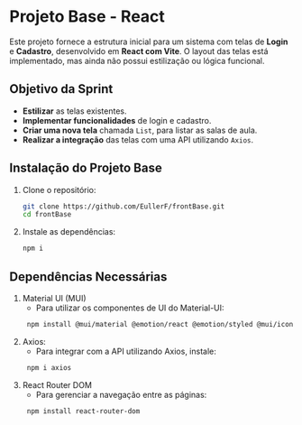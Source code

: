 # Projeto Base - React

Este projeto fornece a estrutura inicial para um sistema com telas de **Login** e **Cadastro**, desenvolvido em **React com Vite**. O layout das telas está implementado, mas ainda não possui estilização ou lógica funcional.

## Objetivo da Sprint

- **Estilizar** as telas existentes.
- **Implementar funcionalidades** de login e cadastro.
- **Criar uma nova tela** chamada `List`, para listar as salas de aula.
- **Realizar a integração** das telas com uma API utilizando `Axios`.

## Instalação do Projeto Base

1. Clone o repositório:
   ```sh
   git clone https://github.com/EullerF/frontBase.git
   cd frontBase

2. Instale as dependências:
   ```sh
   npm i

## Dependências Necessárias

1. Material UI (MUI)
    - Para utilizar os componentes de UI do Material-UI:
   ```sh
    npm install @mui/material @emotion/react @emotion/styled @mui/icons-material

2. Axios:
    - Para integrar com a API utilizando Axios, instale:
   ```sh
    npm i axios

3. React Router DOM
    - Para gerenciar a navegação entre as páginas:
   ```sh
    npm install react-router-dom
